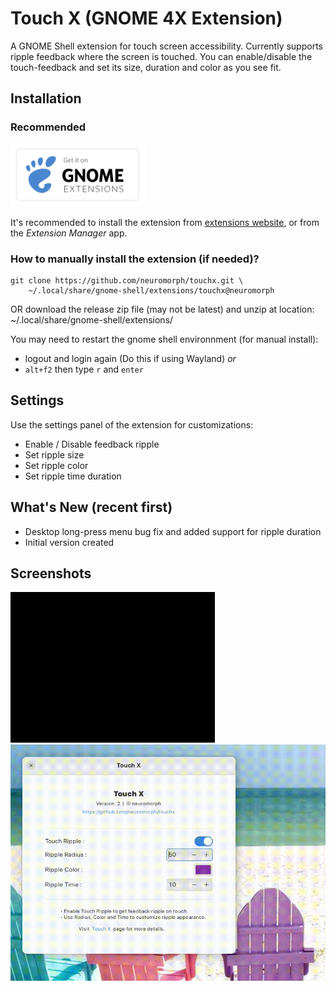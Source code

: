 
# Touch X (GNOME 4X Extension)  


A GNOME Shell extension for touch screen accessibility. Currently supports ripple feedback where the screen is touched. You can enable/disable the touch-feedback and set its size, duration and color as you see fit.


## Installation

### Recommended

[<img alt="" height="100" src="https://raw.githubusercontent.com/andyholmes/gnome-shell-extensions-badge/master/get-it-on-ego.svg?sanitize=true">](https://extensions.gnome.org/extension/6156/touch-x/)

It's recommended to install the extension from
[extensions website](https://extensions.gnome.org/extension/6156/touch-x/), or from
the _Extension Manager_ app.


### How to manually install the extension (if needed)?

```
git clone https://github.com/neuromorph/touchx.git \
	~/.local/share/gnome-shell/extensions/touchx@neuromorph
```
OR download the release zip file (may not be latest) and unzip at location: ~/.local/share/gnome-shell/extensions/

You may need to restart the gnome shell environnment (for manual install):

- logout and login again (Do this if using Wayland) _or_
- `alt+f2` then type `r` and `enter` 

## Settings
Use the settings panel of the extension for customizations:
- Enable / Disable feedback ripple
- Set ripple size
- Set ripple color
- Set ripple time duration


## What's New (recent first)
- Desktop long-press menu bug fix and added support for ripple duration
- Initial version created



## Screenshots

![Screenshot](media/ripple.gif)  
![Screenshot](media/ripplesScreen.gif) 



